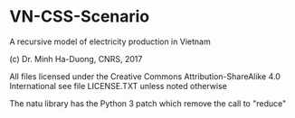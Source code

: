 # VN-CSS-Scenario
A recursive model of electricity production in Vietnam

(c) Dr. Minh Ha-Duong, CNRS, 2017

All files licensed under the  Creative Commons Attribution-ShareAlike 4.0 International
see file LICENSE.TXT
unless noted otherwise


The natu library has the  Python 3 patch which remove the call to "reduce"
